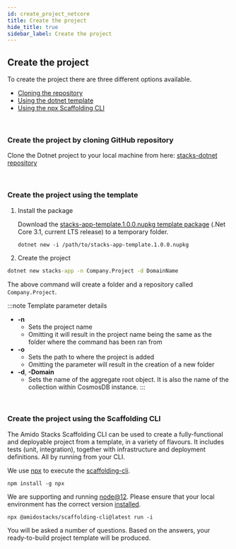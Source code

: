 ```yaml
---
id: create_project_netcore
title: Create the project
hide_title: true
sidebar_label: Create the project
---
```


## Create the project

To create the project there are three different options available.

* [Cloning the repository](#create-the-project-by-cloning-github-repository)
* [Using the dotnet template](#create-the-project-using-the-template)
* [Using the npx Scaffolding CLI](#create-the-project-using-the-scaffolding-cli)

<br />

### Create the project by cloning GitHub repository

Clone the Dotnet project to your local machine from here: [stacks-dotnet repository](https://github.com/amido/stacks-dotnet)

<br />

### Create the project using the template

1. Install the package

    Download the [stacks-app-template.1.0.0.nupkg template package](https://github.com/amido/stacks-dotnet/releases/tag/1.0.0)
    (.Net Core 3.1, current LTS release) to a temporary folder.


    ```text
    dotnet new -i /path/to/stacks-app-template.1.0.0.nupkg
    ```

2. Create the project

```cmd title="Template command to create the project"
dotnet new stacks-app -n Company.Project -d DomainName
```

The above command will create a folder and a repository called `Company.Project`.

:::note Template parameter details

* **-n**
    * Sets the project name
    * Omitting it will result in the project name being the same as the folder where the command has been ran from
* **-o**
    * Sets the path to where the project is added
    * Omitting the parameter will result in the creation of a new folder
* **-d**, **-Domain**
    * Sets the name of the aggregate root object. It is also the name of the collection within CosmosDB instance.
:::

<br />

### Create the project using the Scaffolding CLI

The Amido Stacks Scaffolding CLI can be used to create a fully-functional and deployable project from a template, in a variety of flavours.
It includes tests (unit, integration), together with infrastructure and deployment definitions. All by running from your CLI.

We use [npx](https://www.npmjs.com/package/npx) to execute the [scaffolding-cli](https://www.npmjs.com/package/@amidostacks/scaffolding-cli).

```text title="npx install command"
npm install -g npx
```

We are supporting and running [node@12](https://nodejs.org/en/about/releases/).
Please ensure that your local environment has the correct version [installed](https://nodejs.org/en/download/).

```cli title="Scaffolding-CLI command to create the project"
npx @amidostacks/scaffolding-cli@latest run -i
```

You will be asked a number of questions. Based on the answers, your ready-to-build project template will be produced.



